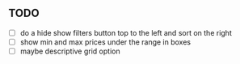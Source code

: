 ## TODO

- [ ] do a hide show filters button top to the left and sort on the right
- [ ] show min and max prices under the range in boxes
- [ ] maybe descriptive grid option

